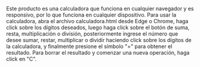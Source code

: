 Este producto es una calculadora que funciona en cualquier navegador y es responsivo, por lo que funciona en cualquier dispositivo.
Para usar la calculadora, abra el archivo calculadora.html desde Edge o Chrome, haga click sobre los dígitos deseados, luego haga click sobre el botón de suma, resta, multiplicación o división, posteriormente ingrese el número que desee sumar, restar, multiplicar o dividir haciendo click sobre los dígitos de la calculadora, y finalmente presione el símbolo "=" para obtener el resultado.
Para borrar el resultado y comenzar una nueva operación, haga click en "C".
<!-- Desarrollado empleando lenguaje html, funciones js, estilos css y referenciando a librería Bootsrap -->
<!-- Desarrollado por Grupo 7 del Módulo 2: Introducción al Front End del curso Desarrollador FullStack Java-->
<!-- Link de repositorio Git en Git Hub:https://github.com/CamilaF1985/sprint_modulo2.git -->
